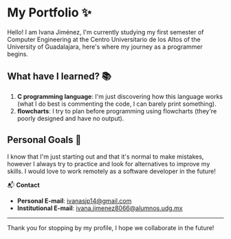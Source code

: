 # My Portfolio ✨

Hello! I am Ivana Jiménez, I'm currently studying my first semester of Computer Engineering at the Centro Universitario de los Altos of the University of Guadalajara, here's where my journey as a programmer begins.

## What have I learned? 📚

1. **C programming language**: I'm just discovering how this language works (what I do best is commenting the code, I can barely print something).
2. **flowcharts**: I try to plan before programming using flowcharts (they're poorly designed and have no output).

## Personal Goals 🎯
I know that I'm just starting out and that it's normal to make mistakes, however I always try to practice and look for alternatives to improve my skills. I would love to work remotely as a software developer in the future!

📬 **Contact**  
- **Personal E-mail**: [ivanasjp14@gmail.com](mailto:ivanasjp14@gmail.com)
- **Institutional E-mail**: [ivana.jimenez8066@alumnos.udg.mx](mailto:ivana.jimenez8066@alumnos.udg.mx)

---

Thank you for stopping by my profile, I hope we collaborate in the future!

